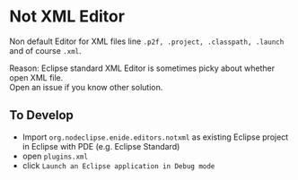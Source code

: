 
# Not XML Editor

Non default Editor for XML files line `.p2f, .project, .classpath, .launch` and of course `.xml`.

Reason: Eclipse standard XML Editor is sometimes picky about whether open XML file.  
Open an issue if you know other solution.

## To Develop

- Import `org.nodeclipse.enide.editors.notxml` as existing Eclipse project in Eclipse with PDE (e.g. Eclipse Standard)
- open `plugins.xml`
- click `Launch an Eclipse application in Debug mode`
